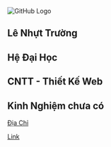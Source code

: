 
![GitHub Logo](https://scontent.fvca1-2.fna.fbcdn.net/v/t1.0-9/44942005_2143860952608794_3565952702661787648_n.jpg?_nc_cat=101&_nc_oc=AQnR8txtODLtJnFI0n7v3Kr-CAZeGMSd8l_FDOgwb2YKPdD6D6A64gwv5Z_xkpAW914&_nc_ht=scontent.fvca1-2.fna&oh=0453793a2b08beaa98903fb14786802a&oe=5D01E1F9)

## Lê Nhựt Trường
## Hệ Đại Học
## CNTT - Thiết Kế Web
## Kinh Nghiệm chưa có 
[ Địa Chỉ ](https://www.facebook.com/bin.su.1650) 

[ Link ](https://github.com/letruongg/HPmarkdow)
